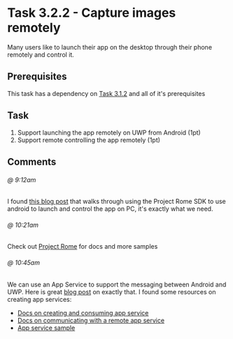 # Task 3.2.2 - Capture images remotely

Many users like to launch their app on the desktop through their phone remotely and control it. 

## Prerequisites 

This task has a dependency on [Task 3.1.2](312_Camera.md) and all of it's prerequisites

## Task

1. Support launching the app remotely on UWP from Android (1pt)
2. Support remote controlling the app remotely (1pt)

## Comments

###### @ 9:12am
I found [this blog post](https://blog.xamarin.com/building-remote-control-companion-app-android-project-rome/) that walks through using the Project Rome SDK to use android to launch and control the app on PC, it's exactly what we need.

###### @ 10:21am
Check out [Project Rome](https://github.com/Microsoft/project-rome) for docs and more samples

###### @ 10:45am
We can use an App Service to support the messaging between Android and UWP. Here is great [blog post](https://blogs.windows.com/buildingapps/2017/03/23/project-rome-android-update-now-app-services-support) on exactly that. I found some resources on creating app services:
* [Docs on creating and consuming app service](https://docs.microsoft.com/en-us/windows/uwp/launch-resume/how-to-create-and-consume-an-app-service)
* [Docs on communicating with a remote app service](https://docs.microsoft.com/en-us/windows/uwp/launch-resume/communicate-with-a-remote-app-service)
* [App service sample](https://github.com/Microsoft/Windows-universal-samples/tree/master/Samples/AppServices)